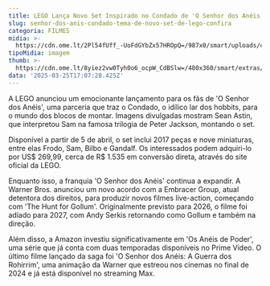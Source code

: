 ```yaml
---
title: LEGO Lança Novo Set Inspirado no Condado de 'O Senhor dos Anéis'
slug: senhor-dos-anis-condado-tema-de-novo-set-de-lego-confira
categoria: FILMES
midia: >-
  https://cdn.ome.lt/2Pl54fUff_-UoFdGYbZx57HROpQ=/987x0/smart/uploads/conteudo/fotos/OMELETE_CAPA_-_2025-03-25T133133.753.png
tipoMidia: imagem
thumb: >-
  https://cdn.ome.lt/8yiez2vw0Tyh0o6_ocpW_CdBSlw=/480x360/smart/extras/conteudos/omelete_THUMB_-_2025-03-25T132659.019.png
data: '2025-03-25T17:07:28.425Z'
---
```


A LEGO anunciou um emocionante lançamento para os fãs de 'O Senhor dos Anéis', uma parceria que traz o Condado, o idílico lar dos hobbits, para o mundo dos blocos de montar. Imagens divulgadas mostram Sean Astin, que interpretou Sam na famosa trilogia de Peter Jackson, montando o set.

Disponível a partir de 5 de abril, o set inclui 2017 peças e nove miniaturas, entre elas Frodo, Sam, Bilbo e Gandalf. Os interessados podem adquiri-lo por US$ 269,99, cerca de R$ 1.535 em conversão direta, através do site oficial da LEGO.

Enquanto isso, a franquia 'O Senhor dos Anéis' continua a expandir. A Warner Bros. anunciou um novo acordo com a Embracer Group, atual detentora dos direitos, para produzir novos filmes live-action, começando com 'The Hunt for Gollum'. Originalmente previsto para 2026, o filme foi adiado para 2027, com Andy Serkis retornando como Gollum e também na direção.

Além disso, a Amazon investiu significativamente em 'Os Anéis de Poder', uma série que já conta com duas temporadas disponíveis no Prime Video. O último filme lançado da saga foi 'O Senhor dos Anéis: A Guerra dos Rohirrim', uma animação da Warner que estreou nos cinemas no final de 2024 e já está disponível no streaming Max.
